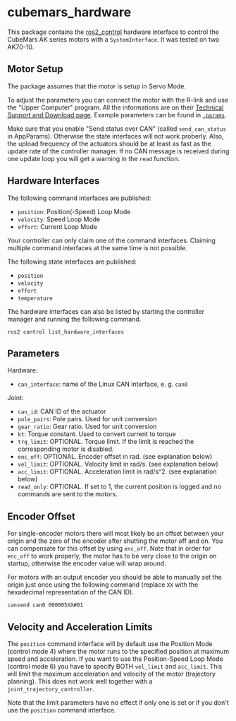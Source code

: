 # cubemars_hardware

This package contains the [ros2_control](https://control.ros.org/master/index.html) hardware interface to control the CubeMars AK series motors with a  `SystemInterface`. It was tested on two AK70-10.

## Motor Setup
The package assumes that the motor is setup in Servo Mode.

To adjust the parameters you can connect the motor with the R-link and use the "Upper Computer" program. All the informations are on their [Technical Support and Download page](https://www.cubemars.com/article.php?id=261). Example parameters can be found in [`.params`](../.params/).

Make sure that you enable "Send status over CAN" (called `send_can_status` in AppParams). Otherwise the state interfaces will not work proberly. Also, the upload frequency of the actuators should be at least as fast as the update rate of the controller manager. If no CAN message is received during one update loop you will get a warning in the `read` function.

## Hardware Interfaces
The following command interfaces are published:
- `position`: Position(-Speed) Loop Mode
- `velocity`: Speed Loop Mode
- `effort`: Current Loop Mode

Your controller can only claim one of the command interfaces. Claiming multiple command interfaces at the same time is not possible.

The following state interfaces are published:
- `position`
- `velocity`
- `effort`
- `temperature`

The hardware interfaces can also be listed by starting the controller manager and running the following command.
```
ros2 control list_hardware_interfaces
```

## Parameters
Hardware:
- `can_interface`: name of the Linux CAN interface, e. g. `can0`

Joint:
- `can_id`: CAN ID of the actuator
- `pole_pairs`: Pole pairs. Used for unit conversion
- `gear_ratio`: Gear ratio. Used for unit conversion
- `kt`: Torque constant. Used to convert current to torque
- `trq_limit`: OPTIONAL. Torque limit. If the limit is reached the corresponding motor is disabled.
- `enc_off`: OPTIONAL. Encoder offset in rad. (see explanation below)
- `vel_limit`: OPTIONAL. Velocity limit in rad/s. (see explanation below)
- `acc_limit`: OPTIONAL. Acceleration limit in rad/s^2. (see explanation below)
- `read_only`: OPTIONAL. If set to 1, the current position is logged and no commands are sent to the motors.

## Encoder Offset
For single-encoder motors there will most likely be an offset between your origin and the zero of the encoder after shutting the motor off and on. You can compensate for this offset by using `enc_off`. Note that in order for `enc_off` to work properly, the motor has to be very close to the origin on startup, otherwise the encoder value will wrap around.

For motors with an output encoder you should be able to manually set the origin just once using the following command (replace `XX` with the hexadecimal representation of the CAN ID).
```
cansend can0 000005XX#01
```

## Velocity and Acceleration Limits
The `position` command interface will by default use the Position Mode (control mode 4) where the motor runs to the specified position at maximum speed and acceleration. If you want to use the Position-Speed Loop Mode (control mode 6) you have to specify BOTH `vel_limit` and `acc_limit`. This will limit the maximum acceleration and velocity of the motor (trajectory planning). This does not work well together with a `joint_trajectory_controller`.

Note that the limit parameters have no effect if only one is set or if you don't use the `position` command interface.